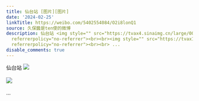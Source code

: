 ```yaml
---
title: 仙台站 [图片][图片]
date: '2024-02-25'
linkTitle: https://weibo.com/5402554084/O2i8lonQ1
source: 久保醬是ten使的微博
description: 仙台站 <img style="" src="https://tvax4.sinaimg.cn/large/005TCz76gy1hn66nn2hoej316o1kwdup.jpg"
  referrerpolicy="no-referrer"><br><br><img style="" src="https://tvax1.sinaimg.cn/large/005TCz76gy1hn66no0ym2j316o1kwarv.jpg"
  referrerpolicy="no-referrer"><br><br> ...
disable_comments: true
---
```

仙台站 <img style="" src="https://tvax4.sinaimg.cn/large/005TCz76gy1hn66nn2hoej316o1kwdup.jpg" referrerpolicy="no-referrer"><br><br><img style="" src="https://tvax1.sinaimg.cn/large/005TCz76gy1hn66no0ym2j316o1kwarv.jpg" referrerpolicy="no-referrer"><br><br> ...
